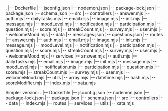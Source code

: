.
|-- Dockerfile
|-- jsconfig.json
|-- nodemon.json
|-- package-lock.json
|-- package.json
|-- schema.json
|-- src
|-- controllers
|-- answer.mjs
|-- auth.mjs
|-- dailyTasks.mjs
|-- email.mjs
|-- image.mjs
|-- init.mjs
|-- message.mjs
|-- moodLevel.mjs
|-- notification.mjs
|-- participation.mjs
|-- question.mjs
|-- score.mjs
|-- streakCount.mjs
|-- survey.mjs
|-- user.mjs
|-- welcomeMood.mjs
|-- data
|-- messages.json
|-- questions.json
|-- routes
|-- answer.mjs
|-- auth.mjs
|-- email.mjs
|-- image.mjs
|-- init.mjs
|-- message.mjs
|-- moodLevel.mjs
|-- notification.mjs
|-- participation.mjs
|-- question.mjs
|-- score.mjs
|-- streakCount.mjs
|-- survey.mjs
|-- user.mjs
|-- welcomeMood.mjs
|-- services
|-- answer.mjs
|-- auth.mjs
|-- dailyTasks.mjs
|-- email.mjs
|-- image.mjs
|-- init.mjs
|-- message.mjs
|-- moodLevel.mjs
|-- notification.mjs
|-- participation.mjs
|-- question.mjs
|-- score.mjs
|-- streakCount.mjs
|-- survey.mjs
|-- user.mjs
|-- welcomeMood.mjs
|-- utils
|-- array.mjs
|-- datetime.mjs
|-- hash.mjs
|-- scoreModifier.mjs
|-- index.mjs
|-- xata.mjs

Simpler version:
.
|-- Dockerfile
|-- jsconfig.json
|-- nodemon.json
|-- package-lock.json
|-- package.json
|-- schema.json
|-- src
|-- controllers
|-- data
|-- index.mjs
|-- routes
|-- services
|-- utils
|-- xata.mjs
